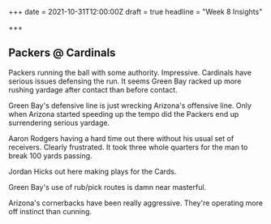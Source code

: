 +++
date = 2021-10-31T12:00:00Z
draft = true
headline = "Week 8 Insights"

+++
## Packers @ Cardinals

Packers running the ball with some authority. Impressive. Cardinals have serious issues defensing the run. It seems Green Bay racked up more rushing yardage after contact than before contact.

Green Bay's defensive line is just wrecking Arizona's offensive line. Only when Arizona started speeding up the tempo did the Packers end up surrendering serious yardage. 

Aaron Rodgers having a hard time out there without his usual set of receivers. Clearly frustrated. It took three whole quarters for the man to break 100 yards passing.

Jordan Hicks out here making plays for the Cards.

Green Bay's use of rub/pick routes is damn near masterful.

Arizona's cornerbacks have been really aggressive. They're operating more off instinct than cunning.